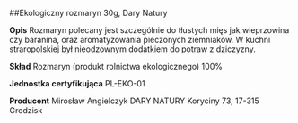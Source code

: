 ##Ekologiczny rozmaryn 30g, Dary Natury

**Opis** Rozmaryn polecany jest szczególnie do tłustych mięs jak wieprzowina czy baranina, oraz aromatyzowania pieczonych ziemniaków. W kuchni straropolskiej był nieodzownym dodatkiem do potraw z dziczyzny. 

**Skład** Rozmaryn (produkt rolnictwa ekologicznego) 100%

**Jednostka certyfikująca** PL-EKO-01

**Producent** Mirosław Angielczyk DARY NATURY
Koryciny 73, 17-315 Grodzisk